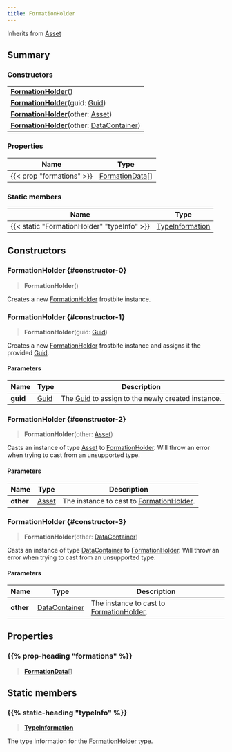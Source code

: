 ```yaml
---
title: FormationHolder
---
```


Inherits from [Asset](/vext/ref/fb/asset)

## Summary

### Constructors

|  |
| --- |
| **[FormationHolder](#constructor-0)**() |
| **[FormationHolder](#constructor-1)**(guid: [Guid](/vext/ref/shared/type/guid)) |
| **[FormationHolder](#constructor-2)**(other: [Asset](/vext/ref/fb/asset)) |
| **[FormationHolder](#constructor-3)**(other: [DataContainer](/vext/ref/shared/type/datacontainer)) |

### Properties

| Name | Type |
| ---- | ---- |
| {{< prop "formations" >}} | [FormationData](/vext/ref/fb/formationdata)[] |

### Static members

| Name | Type |
| ---- | ---- |
| {{< static "FormationHolder" "typeInfo" >}} | [TypeInformation](/vext/ref/shared/type/typeinformation) |

## Constructors

### FormationHolder {#constructor-0}

> **FormationHolder**()

Creates a new [FormationHolder](/vext/ref/fb/formationholder) frostbite instance.

### FormationHolder {#constructor-1}

> **FormationHolder**(guid: [Guid](/vext/ref/shared/type/guid))

Creates a new [FormationHolder](/vext/ref/fb/formationholder) frostbite instance and assigns it the provided [Guid](/vext/ref/shared/type/guid).

#### Parameters

| Name | Type | Description |
| ---- | ---- | ----------- |
| **guid** | [Guid](/vext/ref/shared/type/guid) | The [Guid](/vext/ref/shared/type/guid) to assign to the newly created instance. |

### FormationHolder {#constructor-2}

> **FormationHolder**(other: [Asset](/vext/ref/fb/asset))

Casts an instance of type [Asset](/vext/ref/fb/asset) to [FormationHolder](/vext/ref/fb/formationholder). Will throw an error when trying to cast from an unsupported type.

#### Parameters

| Name | Type | Description |
| ---- | ---- | ----------- |
| **other** | [Asset](/vext/ref/fb/asset) | The instance to cast to [FormationHolder](/vext/ref/fb/formationholder). |

### FormationHolder {#constructor-3}

> **FormationHolder**(other: [DataContainer](/vext/ref/shared/type/datacontainer))

Casts an instance of type [DataContainer](/vext/ref/shared/type/datacontainer) to [FormationHolder](/vext/ref/fb/formationholder). Will throw an error when trying to cast from an unsupported type.

#### Parameters

| Name | Type | Description |
| ---- | ---- | ----------- |
| **other** | [DataContainer](/vext/ref/shared/type/datacontainer) | The instance to cast to [FormationHolder](/vext/ref/fb/formationholder). |

## Properties

### {{% prop-heading "formations" %}}

> **[FormationData](/vext/ref/fb/formationdata)**[]

## Static members

### {{% static-heading "typeInfo" %}}

> **[TypeInformation](/vext/ref/shared/type/typeinformation)**

The type information for the [FormationHolder](/vext/ref/fb/formationholder) type.

